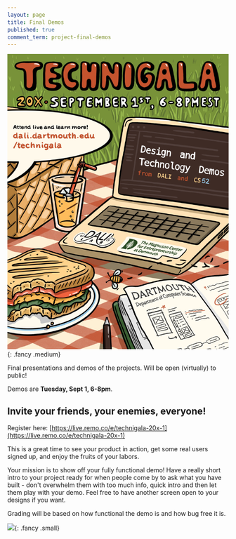 ```yaml
---
layout: page
title: Final Demos
published: true
comment_term: project-final-demos
---
```




![](img/technigala-20x-poster.jpg){: .fancy .medium}

Final presentations and demos of the projects. Will be open (virtually) to public!

Demos are **Tuesday, Sept 1, 6-8pm**. 

<!-- Please show up at **5:45pm** to set up your table (remember we could have had a final giant quiz instead!).  The event will be expo style - you will have a table with your project name and either a screen or a stand for a laptop to better demo your awesome projects. -->

## Invite your friends, your enemies, everyone!

Register here: [https://live.remo.co/e/technigala-20x-1](https://live.remo.co/e/technigala-20x-1)

<!-- Each team will get a poster to demarcate their table.  -->

This is a great time to see your product in action, get some real users signed up, and enjoy the fruits of your labors.

Your mission is to show off your fully functional demo!  Have a really short intro to your project ready for when people come by to ask what you have built - don't overwhelm them with too much info, quick intro and then let them play with your demo.  Feel free to have another screen open to your designs if you want.

Grading will be based on how functional the demo is and how bug free it is.

![](http://i.giphy.com/p9O75RBS946He.gif){: .fancy .small}
